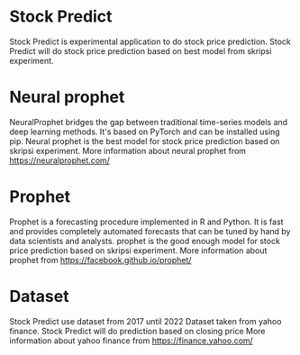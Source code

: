 # Stock Predict
Stock Predict is experimental application to do stock price prediction.
Stock Predict will do stock price prediction based on best model from skripsi experiment.

# Neural prophet
NeuralProphet bridges the gap between traditional time-series models and deep learning methods.
It's based on PyTorch and can be installed using pip.
Neural prophet is the best model for stock price prediction based on skripsi experiment.
More information about neural prophet from https://neuralprophet.com/

# Prophet
Prophet is a forecasting procedure implemented in  R and Python.
It is fast and provides completely automated forecasts that can be tuned by hand by data scientists and analysts.
prophet is the good enough model for stock price prediction based on skripsi experiment.
More information about prophet from https://facebook.github.io/prophet/

# Dataset
Stock Predict use dataset from 2017 until 2022
Dataset taken from yahoo finance.
Stock Predict will do prediction based on closing price
More information about yahoo finance from https://finance.yahoo.com/
